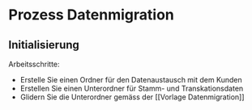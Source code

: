 # Prozess Datenmigration

## Initialisierung

Arbeitsschritte:
* Erstelle Sie einen Ordner für den Datenaustausch mit dem Kunden
* Erstellen Sie einen Unterordner für Stamm- und Transkationsdaten
* Glidern Sie die Unterordner gemäss der [[Vorlage Datenmigration]]